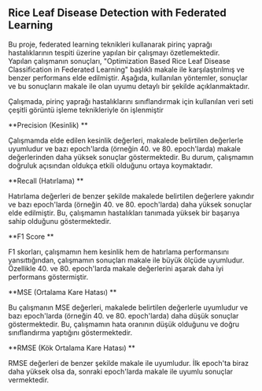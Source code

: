Rice Leaf Disease Detection with Federated Learning
---
Bu proje, federated learning teknikleri kullanarak pirinç yaprağı hastalıklarının tespiti üzerine yapılan bir çalışmayı özetlemektedir.<br> Yapılan çalışmanın sonuçları, "Optimization Based Rice Leaf Disease Classification in Federated Learning" başlıklı makale ile karşılaştırılmış ve benzer performans elde edilmiştir. Aşağıda, kullanılan yöntemler, sonuçlar ve bu sonuçların makale ile olan uyumu detaylı bir şekilde açıklanmaktadır. <br>

Çalışmada, pirinç yaprağı hastalıklarını sınıflandırmak için kullanılan veri seti çeşitli görüntü işleme teknikleriyle ön işlenmiştir<br>

**Precision (Kesinlik) **

Çalışmamda elde edilen kesinlik değerleri, makalede belirtilen değerlerle uyumludur ve bazı epoch'larda (örneğin 40. ve 80. epoch'larda) makale değerlerinden daha yüksek sonuçlar göstermektedir. Bu durum, çalışmamın doğruluk açısından oldukça etkili olduğunu ortaya koymaktadır. 

**Recall (Hatırlama) **

Hatırlama değerleri de benzer şekilde makalede belirtilen değerlere yakındır ve bazı epoch'larda (örneğin 40. ve 80. epoch'larda) daha yüksek sonuçlar elde edilmiştir. Bu, çalışmamın hastalıkları tanımada yüksek bir başarıya sahip olduğunu göstermektedir. 

**F1 Score **

F1 skorları, çalışmamın hem kesinlik hem de hatırlama performansını yansıttığından, çalışmamın sonuçları makale ile büyük ölçüde uyumludur. Özellikle 40. ve 80. epoch'larda makale değerlerini aşarak daha iyi performans göstermiştir. 

**MSE (Ortalama Kare Hatası) **

Bu çalışmanın MSE değerleri, makalede belirtilen değerlerle uyumludur ve bazı epoch'larda (örneğin 40. ve 80. epoch'larda) daha düşük sonuçlar göstermektedir. Bu, çalışmamın hata oranının düşük olduğunu ve doğru sınıflandırma yaptığını göstermektedir. 

**RMSE (Kök Ortalama Kare Hatası) **

RMSE değerleri de benzer şekilde makale ile uyumludur. İlk epoch'ta biraz daha yüksek olsa da, sonraki epoch'larda makale ile uyumlu sonuçlar vermektedir. 
